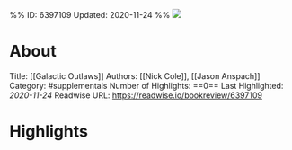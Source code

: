 %%
ID: 6397109
Updated: 2020-11-24
%%
![](https://images-na.ssl-images-amazon.com/images/I/51f2xgyVUiL._SL500_.jpg)

# About
Title: [[Galactic Outlaws]]
Authors: [[Nick Cole]], [[Jason Anspach]]
Category: #supplementals
Number of Highlights: ==0==
Last Highlighted: *2020-11-24*
Readwise URL: https://readwise.io/bookreview/6397109

# Highlights 